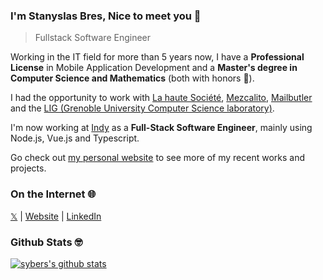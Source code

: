 ### I'm **Stanyslas Bres**, Nice to meet you 👋

> Fullstack Software Engineer

Working in the IT field for more than 5 years now, I have a **Professional License** in Mobile Application Development and a **Master's degree in Computer Science and Mathematics** (both with honors 💪).

I had the opportunity to work with [La haute Société](https://www.lahautesociete.com/), [Mezcalito](https://www.mezcalito.fr), [Mailbutler](https://www.mailbutler.io/) and the [LIG (Grenoble University Computer Science laboratory)](https://www.liglab.fr/en/).

I'm now working at [Indy](https://www.indy.fr/) as a **Full-Stack Software Engineer**, mainly using Node.js, Vue.js and Typescript.

Go check out [my personal website](https://www.stanyslasbres.fr) to see more of my recent works and projects.

### On the Internet 🌐

[𝕏](https://x.com/stanyslasbres) | [Website](https://www.stanyslasbres.fr) | [LinkedIn](https://www.linkedin.com/in/stanyslasbres)

### Github Stats 🤓

[![sybers's github stats](https://github-readme-stats.vercel.app/api?username=sybers)](https://github.com/anuraghazra/github-readme-stats)
